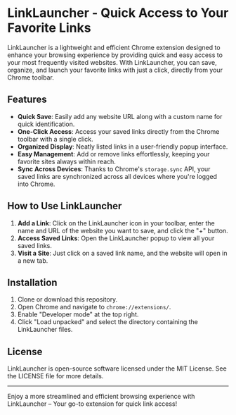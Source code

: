 # LinkLauncher - Quick Access to Your Favorite Links

LinkLauncher is a lightweight and efficient Chrome extension designed to enhance your browsing experience by providing quick and easy access to your most frequently visited websites. With LinkLauncher, you can save, organize, and launch your favorite links with just a click, directly from your Chrome toolbar.

## Features

- **Quick Save**: Easily add any website URL along with a custom name for quick identification.
- **One-Click Access**: Access your saved links directly from the Chrome toolbar with a single click.
- **Organized Display**: Neatly listed links in a user-friendly popup interface.
- **Easy Management**: Add or remove links effortlessly, keeping your favorite sites always within reach.
- **Sync Across Devices**: Thanks to Chrome's `storage.sync` API, your saved links are synchronized across all devices where you're logged into Chrome.

## How to Use LinkLauncher

1. **Add a Link**: Click on the LinkLauncher icon in your toolbar, enter the name and URL of the website you want to save, and click the "+" button.
2. **Access Saved Links**: Open the LinkLauncher popup to view all your saved links.
3. **Visit a Site**: Just click on a saved link name, and the website will open in a new tab.

## Installation

1. Clone or download this repository.
2. Open Chrome and navigate to `chrome://extensions/`.
3. Enable "Developer mode" at the top right.
4. Click "Load unpacked" and select the directory containing the LinkLauncher files.

## License

LinkLauncher is open-source software licensed under the MIT License. See the LICENSE file for more details.

---

Enjoy a more streamlined and efficient browsing experience with LinkLauncher – Your go-to extension for quick link access!
